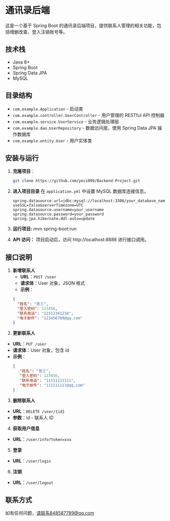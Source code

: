 # 通讯录后端

这是一个基于 Spring Boot 的通讯录后端项目，提供联系人管理的相关功能，包括增删改查、登入注销账号等。

## 技术栈

- Java 8+
- Spring Boot
- Spring Data JPA
- MySQL

## 目录结构

- `com.example.Application` - 启动类
- `com.example.controller.UserController` - 用户管理的 RESTful API 控制器
- `com.example.service.UserService` - 业务逻辑处理层
- `com.example.dao.UserRepository` - 数据访问层，使用 Spring Data JPA 操作数据库
- `com.example.entity.User` - 用户实体类

## 安装与运行

1. **克隆项目**：
   ```bash
   git clone https://github.com/yezi099/Backend-Project.git
2. **进入项目目录**
  在 `application.yml` 中设置 MySQL 数据库连接信息。

    ```properties
    spring.datasource.url=jdbc:mysql://localhost:3306/your_database_name?useSSL=false&serverTimezone=UTC
    spring.datasource.username=your_username
    spring.datasource.password=your_password
    spring.jpa.hibernate.ddl-auto=update

3. **运行项目:**
   mvn spring-boot:run
4. **API 访问：**
   项目启动后，访问 http://localhost:8888 进行接口调用。

## 接口说明

1. **新增联系人**  
   - **URL**：`POST /user`  
   - **请求体**：User 对象，JSON 格式  
   - **示例**：
   ```json
   {
     "姓名": "张三",
     "登入密码": 123456,
     "联系电话": "12312341234",
     "电子邮件": "123456789@qq.com"
   }

2. **更新联系人**
- **URL**：`PUT /user`  
- **请求体**：User 对象，包含 id  
- **示例**：
  ```json
  {
     "姓名": "张三",
     "登入密码": 123456,
     "联系电话": "11111111111",
     "电子邮件": "111111111@qq.com"
  }

3. **删除联系人**
- **URL**：`DELETE /user/{id}`  
- **参数**：id - 联系人 ID  

4. **获取用户信息**
- **URL**：`/user/info?token=xxx`  

5. **登录**
- **URL**：`/user/login`  

6. **注销**
- **URL**：`/user/logout`  
  

## 联系方式
 如有任何问题，请联系848587789@qq.com


